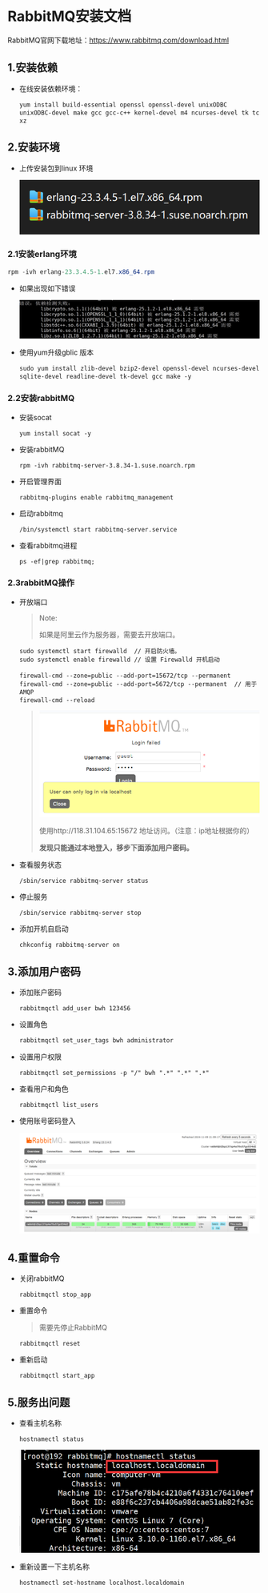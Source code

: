 # RabbitMQ安装文档

RabbitMQ官网下载地址：https://www.rabbitmq.com/download.html

## 1.安装依赖

- 在线安装依赖环境：

  ```shell
  yum install build-essential openssl openssl-devel unixODBC unixODBC-devel make gcc gcc-c++ kernel-devel m4 ncurses-devel tk tc xz
  ```

## 2.安装环境

- 上传安装包到linux 环境

  ![image-20221228130037676](picture/image-20221228130037676.png)

### 2.1安装erlang环境

```java
rpm -ivh erlang-23.3.4.5-1.el7.x86_64.rpm	
```

- 如果出现如下错误

  ![image-20221228125924544](picture/image-20221228125924544.png)

- 使用yum升级gblic 版本

  ```shell
  sudo yum install zlib-devel bzip2-devel openssl-devel ncurses-devel sqlite-devel readline-devel tk-devel gcc make -y
  ```

### 2.2安装rabbitMQ

- 安装socat

  ```shell
  yum install socat -y
  ```

- 安装rabbitMQ

  ```shell
  rpm -ivh rabbitmq-server-3.8.34-1.suse.noarch.rpm
  ```

- 开启管理界面

  ```shell
  rabbitmq-plugins enable rabbitmq_management
  ```

- 启动rabbitmq

  ```shell
  /bin/systemctl start rabbitmq-server.service
  ```

- 查看rabbitmq进程

  ```shell
  ps -ef|grep rabbitmq;
  ```

### 	2.3rabbitMQ操作

- 开放端口

  > Note:
  >
  > 如果是阿里云作为服务器，需要去开放端口。

  ```shell
  sudo systemctl start firewalld  // 开启防火墙。
  sudo systemctl enable firewalld // 设置 Firewalld 开机启动
  
  firewall-cmd --zone=public --add-port=15672/tcp --permanent
  firewall-cmd --zone=public --add-port=5672/tcp --permanent  // 用于AMQP
  firewall-cmd --reload
  ```

  > <img src="./assets/image-20241109215256364.png" alt="image-20241109215256364" style="zoom:67%;" />
  >
  > 使用http://118.31.104.65:15672 地址访问。（注意：ip地址根据你的）
  >
  > **发现只能通过本地登入，移步下面添加用户密码。**

- 查看服务状态

  ```shell
  /sbin/service rabbitmq-server status
  ```

- 停止服务

  ```shell
  /sbin/service rabbitmq-server stop
  ```

- 添加开机自启动

  ```shell
  chkconfig rabbitmq-server on
  ```

  

## 3.添加用户密码

- 添加账户密码

  ```shell
  rabbitmqctl add_user bwh 123456
  ```

- 设置角色

  ```java
  rabbitmqctl set_user_tags bwh administrator
  ```

- 设置用户权限

  ```shell
  rabbitmqctl set_permissions -p "/" bwh ".*" ".*" ".*"
  ```

- 查看用户和角色

  ```shell
  rabbitmqctl list_users
  ```

- 使用账号密码登入

  <img src="./assets/image-20241109215928397.png" alt="image-20241109215928397" style="zoom:67%;" />

## 4.重置命令

- 关闭rabbitMQ

  ```shell
  rabbitmqctl stop_app
  ```

- 重置命令

  > 需要先停止RabbitMQ

  ```shell
  rabbitmqctl reset
  ```

- 重新启动

  ```shell
  rabbitmqctl start_app
  ```

  

## 5.服务出问题

- 查看主机名称

  ```shell
  hostnamectl status
  ```

  ![image-20230108132217642](../配套资料/picture/image-20230108132217642.png)

- 重新设置一下主机名称

  ```shell
  hostnamectl set-hostname localhost.localdomain
  ```

  

